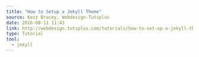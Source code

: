 ```yaml
---
title: "How to Setup a Jekyll Theme"
source: Kezz Bracey, Webdesign-Tutsplus
date: 2016-08-11 11:43
link: http://webdesign.tutsplus.com/tutorials/how-to-set-up-a-jekyll-theme--cms-26332/
type: Tutorial
tool:
  - jekyll
---
```






